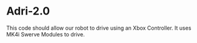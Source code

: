 # Adri-2.0
This code should allow our robot to drive using an Xbox Controller. It uses MK4i Swerve Modules to drive. 
